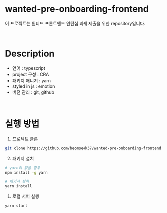 # wanted-pre-onboarding-frontend

이 프로젝트는 원티드 프론트엔드 인턴십 과제 제출을 위한 repository입니다.

<br />

# Description

- 언어 : typescript
- project 구성 : CRA
- 패키지 매니져 : yarn
- styled in js : emotion
- 버전 관리 : git, github

<br />

# 실행 방법

1. 프로젝트 클론

```bash
git clone https://github.com/beomseok37/wanted-pre-onboarding-frontend.git
```

2. 패키지 설치

```bash
# yarn이 없을 경우
npm install -g yarn

# 패키지 설치
yarn install
```

1. 로컬 서버 실행

```bash
yarn start
```
